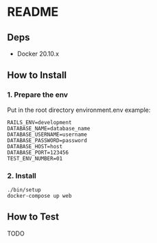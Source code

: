 # README

## Deps
- Docker 20.10.x

## How to Install
### 1. Prepare the env

Put in the root directory environment.env
example:
```
RAILS_ENV=development
DATABASE_NAME=database_name
DATABASE_USERNAME=username
DATABASE_PASSWORD=password
DATABASE_HOST=host
DATABASE_PORT=123456
TEST_ENV_NUMBER=01
```

### 2. Install
```
./bin/setup
docker-compose up web
```

## How to Test

TODO